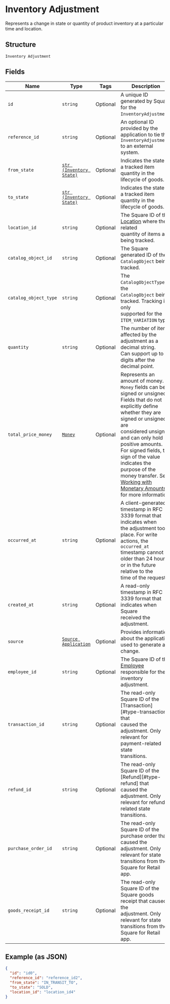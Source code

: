 
# Inventory Adjustment

Represents a change in state or quantity of product inventory at a
particular time and location.

## Structure

`Inventory Adjustment`

## Fields

| Name | Type | Tags | Description |
|  --- | --- | --- | --- |
| `id` | `string` | Optional | A unique ID generated by Square for the<br>`InventoryAdjustment`. |
| `reference_id` | `string` | Optional | An optional ID provided by the application to tie the<br>`InventoryAdjustment` to an external<br>system. |
| `from_state` | [`str (Inventory State)`](/doc/models/inventory-state.md) | Optional | Indicates the state of a tracked item quantity in the lifecycle of goods. |
| `to_state` | [`str (Inventory State)`](/doc/models/inventory-state.md) | Optional | Indicates the state of a tracked item quantity in the lifecycle of goods. |
| `location_id` | `string` | Optional | The Square ID of the [Location](#type-location) where the related<br>quantity of items are being tracked. |
| `catalog_object_id` | `string` | Optional | The Square generated ID of the<br>`CatalogObject` being tracked. |
| `catalog_object_type` | `string` | Optional | The `CatalogObjectType` of the<br>`CatalogObject` being tracked. Tracking is only<br>supported for the `ITEM_VARIATION` type. |
| `quantity` | `string` | Optional | The number of items affected by the adjustment as a decimal string.<br>Can support up to 5 digits after the decimal point. |
| `total_price_money` | [`Money`](/doc/models/money.md) | Optional | Represents an amount of money. `Money` fields can be signed or unsigned.<br>Fields that do not explicitly define whether they are signed or unsigned are<br>considered unsigned and can only hold positive amounts. For signed fields, the<br>sign of the value indicates the purpose of the money transfer. See<br>[Working with Monetary Amounts](https://developer.squareup.com/docs/build-basics/working-with-monetary-amounts)<br>for more information. |
| `occurred_at` | `string` | Optional | A client-generated timestamp in RFC 3339 format that indicates when<br>the adjustment took place. For write actions, the `occurred_at`<br>timestamp cannot be older than 24 hours or in the future relative to the<br>time of the request. |
| `created_at` | `string` | Optional | A read-only timestamp in RFC 3339 format that indicates when Square<br>received the adjustment. |
| `source` | [`Source Application`](/doc/models/source-application.md) | Optional | Provides information about the application used to generate a change. |
| `employee_id` | `string` | Optional | The Square ID of the [Employee](#type-employee) responsible for the<br>inventory adjustment. |
| `transaction_id` | `string` | Optional | The read-only Square ID of the [Transaction][#type-transaction] that<br>caused the adjustment. Only relevant for payment-related state<br>transitions. |
| `refund_id` | `string` | Optional | The read-only Square ID of the [Refund][#type-refund] that<br>caused the adjustment. Only relevant for refund-related state<br>transitions. |
| `purchase_order_id` | `string` | Optional | The read-only Square ID of the purchase order that caused the<br>adjustment. Only relevant for state transitions from the Square for Retail<br>app. |
| `goods_receipt_id` | `string` | Optional | The read-only Square ID of the Square goods receipt that caused the<br>adjustment. Only relevant for state transitions from the Square for Retail<br>app. |

## Example (as JSON)

```json
{
  "id": "id0",
  "reference_id": "reference_id2",
  "from_state": "IN_TRANSIT_TO",
  "to_state": "SOLD",
  "location_id": "location_id4"
}
```

